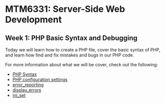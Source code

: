 # MTM6331: Server-Side Web Development
## Week 1: PHP Basic Syntax and Debugging

Today we will learn how to create a PHP file, cover the basic syntax of PHP, and learn how find and fix mistakes and bugs in our PHP code.

For more information about what we will be cover, check out the following:
- [PHP Syntax](https://www.w3schools.com/php/php_syntax.asp)
- [PHP configuration settings](http://php.net/manual/en/configuration.changes.php)
- [error_reporting](http://php.net/manual/en/function.error-reporting.php)
- [display_errors](http://php.net/manual/en/errorfunc.configuration.php#ini.display-errors)
- [ini_set](http://php.net/manual/en/function.ini-set.php)
